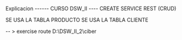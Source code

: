 



Explicacion ------ CURSO DSW_II   ---- CREATE SERVICE REST (CRUD)

  SE USA LA TABLA PRODUCTO
  SE USA LA TABLA CLIENTE

  -- > exercise route D:\DSW_II_2\ciber